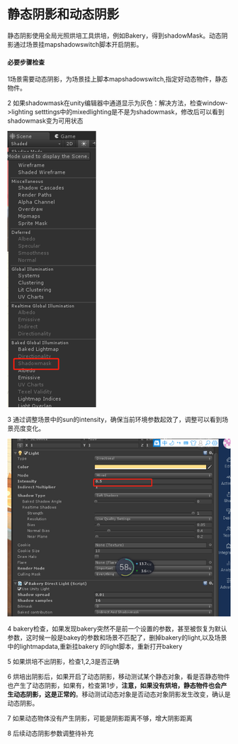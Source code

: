 # 静态阴影和动态阴影

静态阴影使用全局光照烘培工具烘培，例如Bakery，得到shadowMask。动态阴影通过场景挂mapshadowswitch脚本开启阴影。

#### 必要步骤检查

1场景需要动态阴影，为场景挂上脚本mapshadowswitch,指定好动态物件，静态物件。

2 如果shadowmask在unity编辑器中通道显示为灰色：解决方法，检查window-&gt;lighting setttings中的mixedlighting是不是为shadowmask，修改后可以看到shadowmask变为可用状态

![](../../../.gitbook/assets/image%20%2871%29.png)

3 通过调整场景中的sun的intensity，确保当前环境参数起效了，调整可以看到场景亮度变化。

![](../../../.gitbook/assets/image%20%2873%29.png)

4 bakery检查，如果发现bakery突然不是前一个设置的参数，甚至被恢复为默认参数，这时候一般是bakey的参数和场景不匹配了，删掉bakery的light,以及场景中的lightmapdata,重新挂bakery 的light脚本，重新打开bakery

5 如果烘培不出阴影，检查1,2,3是否正确

6 烘培出阴影后，如果开启了动态阴影，移动测试某个静态对象，看是否静态物件也产生了动态阴影，如果有，检查第1步，**注意，如果没有烘培，静态物件也会产生动态阴影，这是正常的**。移动测试动态对象是否动态对象阴影发生改变，确认是动态阴影。

7 如果动态物体没有产生阴影，可能是阴影距离不够，增大阴影距离

8 后续动态阴影参数调整待补充

